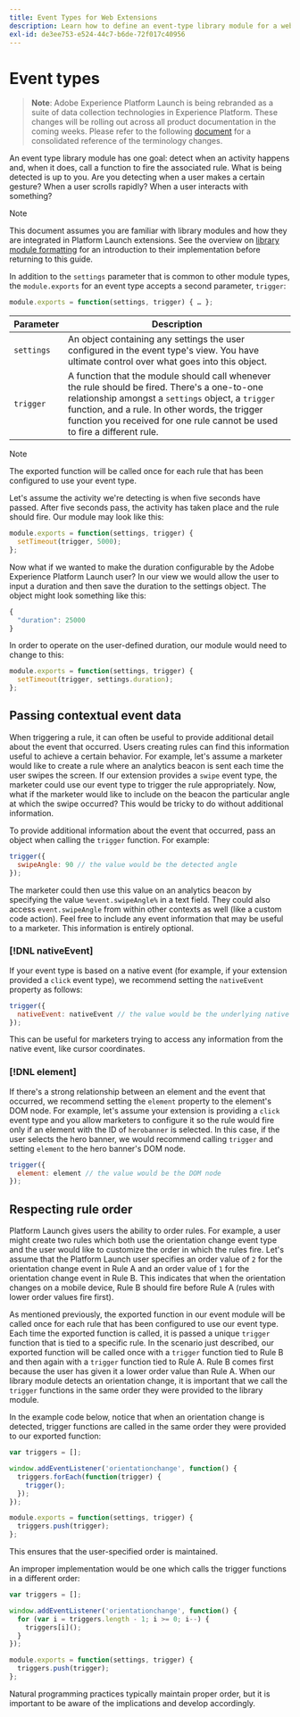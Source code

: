 ```yaml
---
title: Event Types for Web Extensions
description: Learn how to define an event-type library module for a web extension in Adobe Experience Platform Launch.
exl-id: de3ee753-e524-44c7-b6de-72f017c40956
---
```

# Event types

>**Note**: Adobe Experience Platform Launch is being rebranded as a suite of data collection technologies in Experience Platform. These changes will be rolling out across all product documentation in the coming weeks. Please refer to the following [document](/help/launch-name-updates.md) for a consolidated reference of the terminology changes.

An event type library module has one goal: detect when an activity happens and, when it does, call a function to fire the associated rule. What is being detected is up to you. Are you detecting when a user makes a certain gesture? When a user scrolls rapidly? When a user interacts with something?

>[!NOTE]
>
>This document assumes you are familiar with library modules and how they are integrated in Platform Launch extensions. See the overview on [library module formatting](./format.md) for an introduction to their implementation before returning to this guide.

In addition to the `settings` parameter that is common to other module types, the `module.exports` for an event type accepts a second parameter, `trigger`:

```js
module.exports = function(settings, trigger) { … };
```

| Parameter | Description |
| --- | --- |
`settings` | An object containing any settings the user configured in the event type's view. You have ultimate control over what goes into this object. |
| `trigger` | A function that the module should call whenever the rule should be fired. There's a one-to-one relationship amongst a `settings` object, a `trigger` function, and a rule. In other words, the trigger function you received for one rule cannot be used to fire a different rule. |

>[!NOTE]
>
>The exported function will be called once for each rule that has been configured to use your event type.

Let's assume the activity we're detecting is when five seconds have passed. After five seconds pass, the activity has taken place and the rule should fire. Our module may look like this:

```js
module.exports = function(settings, trigger) {
  setTimeout(trigger, 5000);
};
```

Now what if we wanted to make the duration configurable by the Adobe Experience Platform Launch user? In our view we would allow the user to input a duration and then save the duration to the settings object. The object might look something like this:

```js
{
  "duration": 25000
}
```

In order to operate on the user-defined duration, our module would need to change to this:

```js
module.exports = function(settings, trigger) {
  setTimeout(trigger, settings.duration);
};
```

## Passing contextual event data

When triggering a rule, it can often be useful to provide additional detail about the event that occurred. Users creating rules can find this information useful to achieve a certain behavior. For example, let's assume a marketer would like to create a rule where an analytics beacon is sent each time the user swipes the screen. If our extension provides a `swipe` event type, the marketer could use our event type to trigger the rule appropriately. Now, what if the marketer would like to include on the beacon the particular angle at which the swipe occurred? This would be tricky to do without additional information.

To provide additional information about the event that occurred, pass an object when calling the `trigger` function. For example:

```js
trigger({
  swipeAngle: 90 // the value would be the detected angle
});
```

The marketer could then use this value on an analytics beacon by specifying the value `%event.swipeAngle%` in a text field. They could also access `event.swipeAngle` from within other contexts as well (like a custom code action). Feel free to include any event information that may be useful to a marketer. This information is entirely optional.

### [!DNL nativeEvent]

If your event type is based on a native event (for example, if your extension provided a `click` event type), we recommend setting the `nativeEvent` property as follows:

```js
trigger({
  nativeEvent: nativeEvent // the value would be the underlying native event
});
```

This can be useful for marketers trying to access any information from the native event, like cursor coordinates.

### [!DNL element]

If there's a strong relationship between an element and the event that occurred, we recommend setting the `element` property to the element's DOM node. For example, let's assume your extension is providing a `click` event type and you allow marketers to configure it so the rule would fire only if an element with the ID of `herobanner` is selected. In this case, if the user selects the hero banner, we would recommend calling `trigger` and setting `element` to the hero banner's DOM node.

```js
trigger({
  element: element // the value would be the DOM node
});
```

## Respecting rule order

Platform Launch gives users the ability to order rules. For example, a user might create two rules which both use the orientation change event type and the user would like to customize the order in which the rules fire. Let's assume that the Platform Launch user specifies an order value of `2` for the orientation change event in Rule A and an order value of `1` for the orientation change event in Rule B. This indicates that when the orientation changes on a mobile device, Rule B should fire before Rule A (rules with lower order values fire first).

As mentioned previously, the exported function in our event module will be called once for each rule that has been configured to use our event type. Each time the exported function is called, it is passed a unique `trigger` function that is tied to a specific rule. In the scenario just described, our exported function will be called once with a `trigger` function tied to Rule B and then again with a `trigger` function tied to Rule A. Rule B comes first because the user has given it a lower order value than Rule A. When our library module detects an orientation change, it is important that we call the `trigger` functions in the same order they were provided to the library module.

In the example code below, notice that when an orientation change is detected, trigger functions are called in the same order they were provided to our exported function:

```js
var triggers = [];

window.addEventListener('orientationchange', function() {
  triggers.forEach(function(trigger) {
    trigger();
  });
});

module.exports = function(settings, trigger) {
  triggers.push(trigger);
};
```

This ensures that the user-specified order is maintained.

An improper implementation would be one which calls the trigger functions in a different order:

```js
var triggers = [];

window.addEventListener('orientationchange', function() {
  for (var i = triggers.length - 1; i >= 0; i--) {
    triggers[i]();
  }
});

module.exports = function(settings, trigger) {
  triggers.push(trigger);
};
```

Natural programming practices typically maintain proper order, but it is important to be aware of the implications and develop accordingly.

